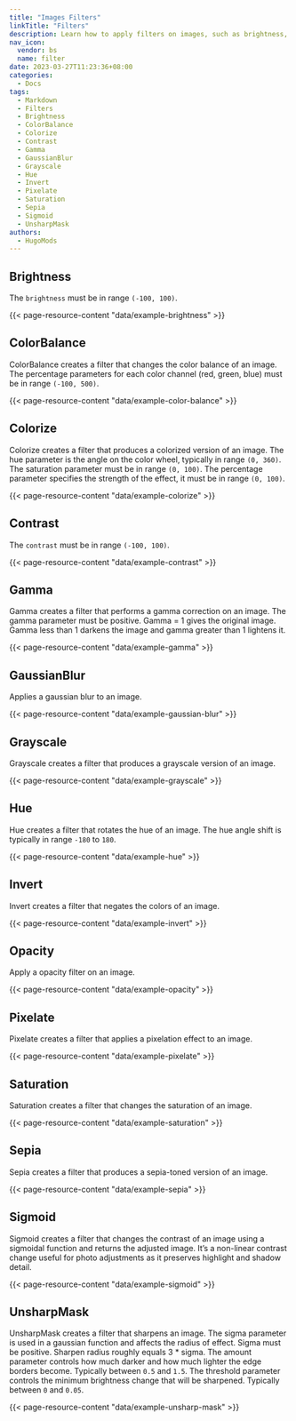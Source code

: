 ```yaml
---
title: "Images Filters"
linkTitle: "Filters"
description: Learn how to apply filters on images, such as brightness, opacity, and pixelate so on.
nav_icon:
  vendor: bs
  name: filter
date: 2023-03-27T11:23:36+08:00
categories:
  - Docs
tags:
  - Markdown
  - Filters
  - Brightness
  - ColorBalance
  - Colorize
  - Contrast
  - Gamma
  - GaussianBlur
  - Grayscale
  - Hue
  - Invert
  - Pixelate
  - Saturation
  - Sepia
  - Sigmoid
  - UnsharpMask
authors:
  - HugoMods
---
```


## Brightness

The `brightness` must be in range `(-100, 100)`.

{{< page-resource-content "data/example-brightness" >}}

## ColorBalance

ColorBalance creates a filter that changes the color balance of an image. The percentage parameters for each color channel (red, green, blue) must be in range `(-100, 500)`.

{{< page-resource-content "data/example-color-balance" >}}

## Colorize

Colorize creates a filter that produces a colorized version of an image. The hue parameter is the angle on the color wheel, typically in range `(0, 360)`. The saturation parameter must be in range `(0, 100)`. The percentage parameter specifies the strength of the effect, it must be in range `(0, 100)`.

{{< page-resource-content "data/example-colorize" >}}

## Contrast

The `contrast` must be in range `(-100, 100)`.

{{< page-resource-content "data/example-contrast" >}}

## Gamma

Gamma creates a filter that performs a gamma correction on an image. The gamma parameter must be positive. Gamma = 1 gives the original image. Gamma less than 1 darkens the image and gamma greater than 1 lightens it.

{{< page-resource-content "data/example-gamma" >}}

## GaussianBlur

Applies a gaussian blur to an image.

{{< page-resource-content "data/example-gaussian-blur" >}}

## Grayscale

Grayscale creates a filter that produces a grayscale version of an image.

{{< page-resource-content "data/example-grayscale" >}}

## Hue

Hue creates a filter that rotates the hue of an image. The hue angle shift is typically in range `-180` to `180`.

{{< page-resource-content "data/example-hue" >}}

## Invert

Invert creates a filter that negates the colors of an image.

{{< page-resource-content "data/example-invert" >}}

## Opacity

Apply a opacity filter on an image.

{{< page-resource-content "data/example-opacity" >}}

## Pixelate

Pixelate creates a filter that applies a pixelation effect to an image.

{{< page-resource-content "data/example-pixelate" >}}

## Saturation

Saturation creates a filter that changes the saturation of an image.

{{< page-resource-content "data/example-saturation" >}}

## Sepia

Sepia creates a filter that produces a sepia-toned version of an image.

{{< page-resource-content "data/example-sepia" >}}

## Sigmoid

Sigmoid creates a filter that changes the contrast of an image using a sigmoidal function and returns the adjusted image. It’s a non-linear contrast change useful for photo adjustments as it preserves highlight and shadow detail.

{{< page-resource-content "data/example-sigmoid" >}}

## UnsharpMask

UnsharpMask creates a filter that sharpens an image. The sigma parameter is used in a gaussian function and affects the radius of effect. Sigma must be positive. Sharpen radius roughly equals 3 \* sigma. The amount parameter controls how much darker and how much lighter the edge borders become. Typically between `0.5` and `1.5`. The threshold parameter controls the minimum brightness change that will be sharpened. Typically between `0` and `0.05`.

{{< page-resource-content "data/example-unsharp-mask" >}}
